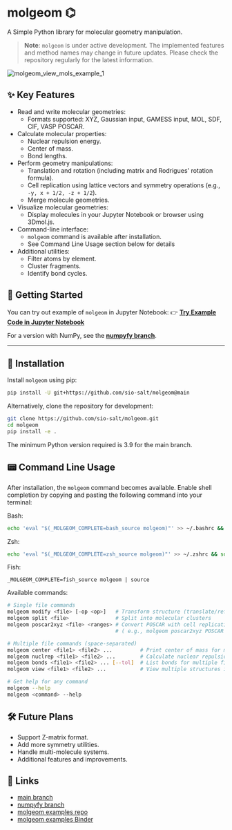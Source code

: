 # molgeom ⌬
A Simple Python library for molecular geometry manipulation.

> **Note**: `molgeom` is under active development. The implemented features and method names may change in future updates. Please check the repository regularly for the latest information.

![molgeom_view_mols_example_1](https://github.com/user-attachments/assets/c6e7775c-6e07-4c99-8760-e4f7b7cc2679)


## ✨ Key Features
- Read and write molecular geometries:
  - Formats supported: XYZ, Gaussian input, GAMESS input, MOL, SDF, CIF, VASP POSCAR.
- Calculate molecular properties:
  - Nuclear repulsion energy.
  - Center of mass.
  - Bond lengths.
- Perform geometry manipulations:
  - Translation and rotation (including matrix and Rodrigues' rotation formula).
  - Cell replication using lattice vectors and symmetry operations (e.g., `-y, x + 1/2, -z + 1/2`).
  - Merge molecule geometries.
- Visualize molecular geometries:
  - Display molecules in your Jupyter Notebook or browser using 3Dmol.js.
- Command-line interface:
  - `molgeom` command is available after installation.
  - See Command Line Usage section below for details
- Additional utilities:
  - Filter atoms by element.
  - Cluster fragments.
  - Identify bond cycles.


## 🚀 Getting Started

You can try out example of `molgeom` in Jupyter Notebook:
👉 [**Try Example Code in Jupyter Notebook**](https://mybinder.org/v2/gh/sio-salt/molgeom-examples/main?urlpath=lab/tree/notebooks/tutorial1.ipynb)

For a version with NumPy, see the [**numpyfy branch**](https://github.com/sio-salt/molgeom/tree/numpyfy).

---


## 🔽 Installation
Install `molgeom` using pip:
```bash
pip install -U git+https://github.com/sio-salt/molgeom@main
```
Alternatively, clone the repository for development:

```bash
git clone https://github.com/sio-salt/molgeom.git
cd molgeom
pip install -e .
```
The minimum Python version required is 3.9 for the main branch.


## 📟 Command Line Usage
After installation, the `molgeom` command becomes available. Enable shell completion by copying and pasting the following command into your terminal:

Bash:
```bash
echo 'eval "$(_MOLGEOM_COMPLETE=bash_source molgeom)"' >> ~/.bashrc && source ~/.bashrc
```

Zsh:
```zsh
echo 'eval "$(_MOLGEOM_COMPLETE=zsh_source molgeom)"' >> ~/.zshrc && source ~/.zshrc
```

Fish:
```fish
_MOLGEOM_COMPLETE=fish_source molgeom | source
```

Available commands:
```bash
# Single file commands
molgeom modify <file> [-op <op>]   # Transform structure (translate/reflect/rotate)
molgeom split <file>               # Split into molecular clusters
molgeom poscar2xyz <file> <ranges> # Convert POSCAR with cell replication
                                   # ( e.g., molgeom poscar2xyz POSCAR -1 2 -1 2 -1 2 )

# Multiple file commands (space-separated)
molgeom center <file1> <file2> ...         # Print center of mass for multiple files
molgeom nuclrep <file1> <file2> ...        # Calculate nuclear repulsion energy for multiple files
molgeom bonds <file1> <file2> ... [--tol]  # List bonds for multiple files
molgeom view <file1> <file2> ...           # View multiple structures in browser

# Get help for any command
molgeom --help
molgeom <command> --help
```


## 🛠️ Future Plans
- Support Z-matrix format.
- Add more symmetry utilities.
- Handle multi-molecule systems.
- Additional features and improvements.


## 🔗 Links
- [main branch](https://github.com/sio-salt/molgeom/tree/main)
- [numpyfy branch](https://github.com/sio-salt/molgeom/tree/numpyfy)
- [molgeom examples repo](https://github.com/sio-salt/molgeom-examples/tree/main)
- [molgeom examples Binder](https://mybinder.org/v2/gh/sio-salt/molgeom-examples/main?urlpath=lab/tree/notebooks/tutorial1.ipynb)
